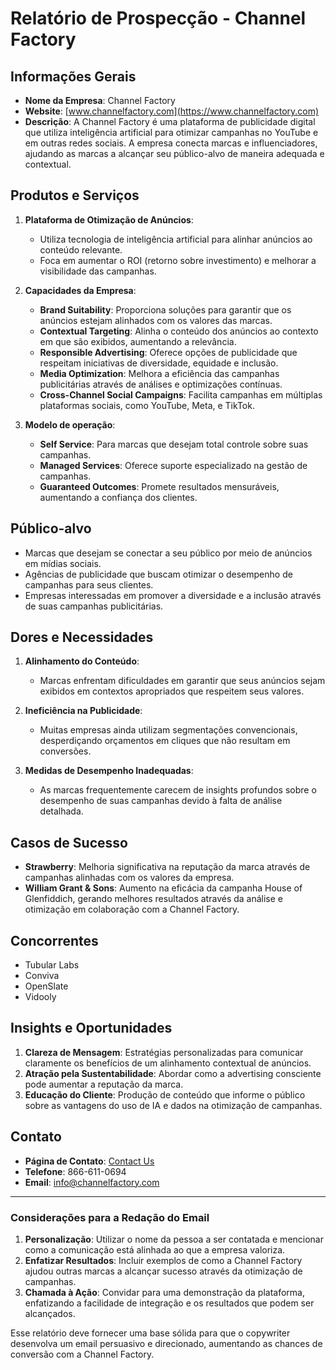# Relatório de Prospecção - Channel Factory

## Informações Gerais

- **Nome da Empresa**: Channel Factory
- **Website**: [www.channelfactory.com](https://www.channelfactory.com)
- **Descrição**: A Channel Factory é uma plataforma de publicidade digital que utiliza inteligência artificial para otimizar campanhas no YouTube e em outras redes sociais. A empresa conecta marcas e influenciadores, ajudando as marcas a alcançar seu público-alvo de maneira adequada e contextual.

## Produtos e Serviços

1. **Plataforma de Otimização de Anúncios**:
   - Utiliza tecnologia de inteligência artificial para alinhar anúncios ao conteúdo relevante.
   - Foca em aumentar o ROI (retorno sobre investimento) e melhorar a visibilidade das campanhas.

2. **Capacidades da Empresa**:
   - **Brand Suitability**: Proporciona soluções para garantir que os anúncios estejam alinhados com os valores das marcas.
   - **Contextual Targeting**: Alinha o conteúdo dos anúncios ao contexto em que são exibidos, aumentando a relevância.
   - **Responsible Advertising**: Oferece opções de publicidade que respeitam iniciativas de diversidade, equidade e inclusão.
   - **Media Optimization**: Melhora a eficiência das campanhas publicitárias através de análises e optimizações contínuas.
   - **Cross-Channel Social Campaigns**: Facilita campanhas em múltiplas plataformas sociais, como YouTube, Meta, e TikTok.

3. **Modelo de operação**:
   - **Self Service**: Para marcas que desejam total controle sobre suas campanhas.
   - **Managed Services**: Oferece suporte especializado na gestão de campanhas.
   - **Guaranteed Outcomes**: Promete resultados mensuráveis, aumentando a confiança dos clientes.

## Público-alvo

- Marcas que desejam se conectar a seu público por meio de anúncios em mídias sociais.
- Agências de publicidade que buscam otimizar o desempenho de campanhas para seus clientes.
- Empresas interessadas em promover a diversidade e a inclusão através de suas campanhas publicitárias.

## Dores e Necessidades

1. **Alinhamento do Conteúdo**:
   - Marcas enfrentam dificuldades em garantir que seus anúncios sejam exibidos em contextos apropriados que respeitem seus valores.

2. **Ineficiência na Publicidade**:
   - Muitas empresas ainda utilizam segmentações convencionais, desperdiçando orçamentos em cliques que não resultam em conversões.

3. **Medidas de Desempenho Inadequadas**:
   - As marcas frequentemente carecem de insights profundos sobre o desempenho de suas campanhas devido à falta de análise detalhada.

## Casos de Sucesso

- **Strawberry**: Melhoria significativa na reputação da marca através de campanhas alinhadas com os valores da empresa.
- **William Grant & Sons**: Aumento na eficácia da campanha House of Glenfiddich, gerando melhores resultados através da análise e otimização em colaboração com a Channel Factory.

## Concorrentes

- Tubular Labs
- Conviva
- OpenSlate
- Vidooly

## Insights e Oportunidades

1. **Clareza de Mensagem**: Estratégias personalizadas para comunicar claramente os benefícios de um alinhamento contextual de anúncios.
2. **Atração pela Sustentabilidade**: Abordar como a advertising consciente pode aumentar a reputação da marca.
3. **Educação do Cliente**: Produção de conteúdo que informe o público sobre as vantagens do uso de IA e dados na otimização de campanhas.

## Contato

- **Página de Contato**: [Contact Us](https://www.channelfactory.com/contactus/)
- **Telefone**: 866-611-0694
- **Email**: info@channelfactory.com

---

### Considerações para a Redação do Email

1. **Personalização**: Utilizar o nome da pessoa a ser contatada e mencionar como a comunicação está alinhada ao que a empresa valoriza.
2. **Enfatizar Resultados**: Incluir exemplos de como a Channel Factory ajudou outras marcas a alcançar sucesso através da otimização de campanhas.
3. **Chamada à Ação**: Convidar para uma demonstração da plataforma, enfatizando a facilidade de integração e os resultados que podem ser alcançados.

Esse relatório deve fornecer uma base sólida para que o copywriter desenvolva um email persuasivo e direcionado, aumentando as chances de conversão com a Channel Factory.